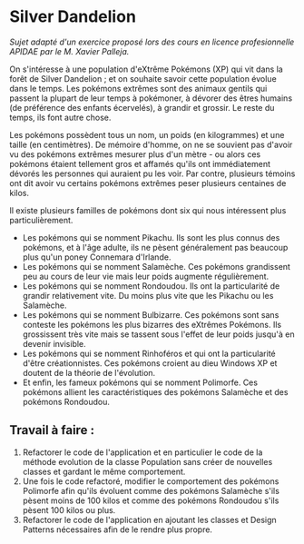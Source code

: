 # Silver Dandelion

_Sujet adapté d'un exercice proposé lors des cours en licence profesionnelle APIDAE par le M. Xavier Palleja._

On s'intéresse à une population d'eXtrême Pokémons (XP) qui vit dans la forêt de Silver Dandelion ; 
et on souhaite savoir cette population évolue dans le temps. Les pokémons extrêmes sont des animaux gentils qui passent la 
plupart de leur temps à pokémoner, à dévorer des êtres humains (de préférence des enfants écervelés), à grandir et grossir. 
Le reste du temps, ils font autre chose.

Les pokémons possèdent tous un nom, un poids (en kilogrammes) et une taille (en centimètres). De mémoire d'homme, on ne 
se souvient pas d'avoir vu des pokémons extrêmes mesurer plus d'un mètre - ou alors ces pokémons étaient tellement gros et
affamés qu'ils ont immédiatement dévorés les personnes qui auraient pu les voir. Par contre, plusieurs témoins ont dit avoir 
vu certains pokémons extrêmes peser plusieurs centaines de kilos.

Il existe plusieurs familles de pokémons dont six qui nous intéressent plus particulièrement.
- Les pokémons qui se nomment Pikachu. Ils sont les plus connus des pokémons, et à l'âge adulte, ils ne pèsent généralement 
pas beaucoup plus qu'un poney Connemara d'Irlande.
- Les pokémons qui se nomment Salamèche. Ces pokémons grandissent peu au cours de leur vie mais leur poids augmente régulièrement.
- Les pokémons qui se nomment Rondoudou. Ils ont la particularité de grandir relativement vite. Du moins plus vite que les Pikachu 
ou les Salamèche.
- Les pokémons qui se nomment Bulbizarre. Ces pokémons sont sans conteste les pokémons les plus bizarres des eXtrêmes Pokémons. Ils 
grossissent très vite mais se tassent sous l'effet de leur poids jusqu'à en devenir invisible.
- Les pokémons qui se nomment Rinhoféros et qui ont la particularité d'être créationnistes. Ces pokémons croient au dieu Windows XP 
et doutent de la théorie de l'évolution.
- Et enfin, les fameux pokémons qui se nomment Polimorfe. Ces pokémons allient les caractéristiques des pokémons Salamèche et des 
pokémons Rondoudou.

## Travail à faire :
1) Refactorer le code de l'application et en particulier le code de la méthode evolution de la classe Population sans créer de nouvelles 
classes et gardant le même comportement.
2) Une fois le code refactoré, modifier le comportement des pokémons Polimorfe afin qu'ils évoluent comme des pokémons Salamèche s'ils 
pèsent moins de 100 kilos et comme des pokémons Rondoudou s'ils pèsent 100 kilos ou plus.
3) Refactorer le code de l'application en ajoutant les classes et Design Patterns nécessaires afin de le rendre plus propre.